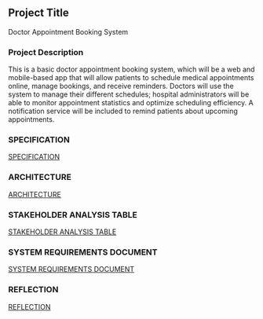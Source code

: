 ## Project Title
Doctor Appointment Booking System

### Project Description
This is a basic doctor appointment booking system, which will be a web and mobile-based app that will allow patients to schedule medical appointments online, manage bookings, and receive reminders. Doctors will use the system to manage their different schedules; hospital administrators will be able to monitor appointment statistics and optimize scheduling efficiency. A notification service will be included to remind patients about upcoming appointments.

### SPECIFICATION
[SPECIFICATION](SPECIFICATION.md)

### ARCHITECTURE
[ARCHITECTURE](ARCHITECTURE.md)

### STAKEHOLDER ANALYSIS TABLE
[STAKEHOLDER ANALYSIS TABLE](Stakeholder%20Analysis%20Table.md)

### SYSTEM REQUIREMENTS DOCUMENT
[SYSTEM REQUIREMENTS DOCUMENT](System%20Requirements%20Document.md)

### REFLECTION
[REFLECTION](Reflection.md)
